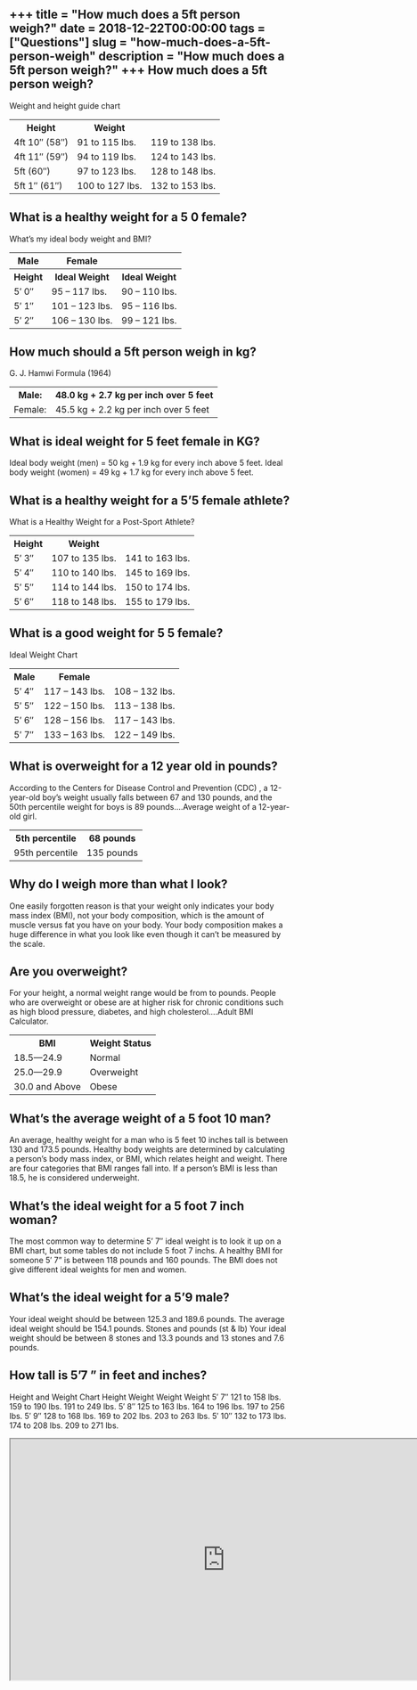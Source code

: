 +++
title = "How much does a 5ft person weigh?"
date = 2018-12-22T00:00:00
tags = ["Questions"]
slug = "how-much-does-a-5ft-person-weigh"
description = "How much does a 5ft person weigh?"
+++
How much does a 5ft person weigh?
---------------------------------

Weight and height guide chart

<table><tr><th>Height</th><th>Weight</th></tr><tr><td>4ft 10″ (58″)</td><td>91 to 115 lbs.</td><td>119 to 138 lbs.</td></tr><tr><td>4ft 11″ (59″)</td><td>94 to 119 lbs.</td><td>124 to 143 lbs.</td></tr><tr><td>5ft (60″)</td><td>97 to 123 lbs.</td><td>128 to 148 lbs.</td></tr><tr><td>5ft 1″ (61″)</td><td>100 to 127 lbs.</td><td>132 to 153 lbs.</td></tr></table>

What is a healthy weight for a 5 0 female?
------------------------------------------

What’s my ideal body weight and BMI?

<table><tr><th>Male</th><th>Female</th></tr><tr><th>Height</th><th>Ideal Weight</th><th>Ideal Weight</th></tr><tr><td>5′ 0″</td><td>95 – 117 lbs.</td><td>90 – 110 lbs.</td></tr><tr><td>5′ 1″</td><td>101 – 123 lbs.</td><td>95 – 116 lbs.</td></tr><tr><td>5′ 2″</td><td>106 – 130 lbs.</td><td>99 – 121 lbs.</td></tr></table>

How much should a 5ft person weigh in kg?
-----------------------------------------

G. J. Hamwi Formula (1964)

<table><tr><th>Male:</th><th>48.0 kg + 2.7 kg per inch over 5 feet</th></tr><tr><td>Female:</td><td>45.5 kg + 2.2 kg per inch over 5 feet</td></tr></table>

What is ideal weight for 5 feet female in KG?
---------------------------------------------

Ideal body weight (men) = 50 kg + 1.9 kg for every inch above 5 feet. Ideal body weight (women) = 49 kg + 1.7 kg for every inch above 5 feet.

What is a healthy weight for a 5’5 female athlete?
--------------------------------------------------

What is a Healthy Weight for a Post-Sport Athlete?

<table><tr><th>Height</th><th>Weight</th></tr><tr><td>5′ 3″</td><td>107 to 135 lbs.</td><td>141 to 163 lbs.</td></tr><tr><td>5′ 4″</td><td>110 to 140 lbs.</td><td>145 to 169 lbs.</td></tr><tr><td>5′ 5″</td><td>114 to 144 lbs.</td><td>150 to 174 lbs.</td></tr><tr><td>5′ 6″</td><td>118 to 148 lbs.</td><td>155 to 179 lbs.</td></tr></table>

What is a good weight for 5 5 female?
-------------------------------------

Ideal Weight Chart

<table><tr><th>Male</th><th>Female</th></tr><tr><td>5′ 4″</td><td>117 – 143 lbs.</td><td>108 – 132 lbs.</td></tr><tr><td>5′ 5″</td><td>122 – 150 lbs.</td><td>113 – 138 lbs.</td></tr><tr><td>5′ 6″</td><td>128 – 156 lbs.</td><td>117 – 143 lbs.</td></tr><tr><td>5′ 7″</td><td>133 – 163 lbs.</td><td>122 – 149 lbs.</td></tr></table>

What is overweight for a 12 year old in pounds?
-----------------------------------------------

According to the Centers for Disease Control and Prevention (CDC) , a 12-year-old boy’s weight usually falls between 67 and 130 pounds, and the 50th percentile weight for boys is 89 pounds….Average weight of a 12-year-old girl.

<table><tr><th>5th percentile</th><th>68 pounds</th></tr><tr><td>95th percentile</td><td>135 pounds</td></tr></table>

Why do I weigh more than what I look?
-------------------------------------

One easily forgotten reason is that your weight only indicates your body mass index (BMI), not your body composition, which is the amount of muscle versus fat you have on your body. Your body composition makes a huge difference in what you look like even though it can’t be measured by the scale.

Are you overweight?
-------------------

For your height, a normal weight range would be from to pounds. People who are overweight or obese are at higher risk for chronic conditions such as high blood pressure, diabetes, and high cholesterol….Adult BMI Calculator.

<table><tr><th>BMI</th><th>Weight Status</th></tr><tr><td>18.5—24.9</td><td>Normal</td></tr><tr><td>25.0—29.9</td><td>Overweight</td></tr><tr><td>30.0 and Above</td><td>Obese</td></tr></table>

What’s the average weight of a 5 foot 10 man?
---------------------------------------------

An average, healthy weight for a man who is 5 feet 10 inches tall is between 130 and 173.5 pounds. Healthy body weights are determined by calculating a person’s body mass index, or BMI, which relates height and weight. There are four categories that BMI ranges fall into. If a person’s BMI is less than 18.5, he is considered underweight.

What’s the ideal weight for a 5 foot 7 inch woman?
--------------------------------------------------

The most common way to determine 5’ 7″ ideal weight is to look it up on a BMI chart, but some tables do not include 5 foot 7 inchs. A healthy BMI for someone 5′ 7” is between 118 pounds and 160 pounds. The BMI does not give different ideal weights for men and women.

What’s the ideal weight for a 5’9 male?
---------------------------------------

Your ideal weight should be between 125.3 and 189.6 pounds. The average ideal weight should be 154.1 pounds. Stones and pounds (st &amp; lb) Your ideal weight should be between 8 stones and 13.3 pounds and 13 stones and 7.6 pounds.

How tall is 5’7 ” in feet and inches?
-------------------------------------

Height and Weight Chart Height Weight Weight Weight 5′ 7″ 121 to 158 lbs. 159 to 190 lbs. 191 to 249 lbs. 5′ 8″ 125 to 163 lbs. 164 to 196 lbs. 197 to 256 lbs. 5′ 9″ 128 to 168 lbs. 169 to 202 lbs. 203 to 263 lbs. 5′ 10″ 132 to 173 lbs. 174 to 208 lbs. 209 to 271 lbs.

<iframe allow="accelerometer; autoplay; clipboard-write; encrypted-media; gyroscope; picture-in-picture" allowfullscreen="" class="__youtube_prefs__  epyt-is-override  no-lazyload" data-no-lazy="1" data-origheight="433" data-origwidth="770" data-skipgform_ajax_framebjll="" height="433" id="_ytid_91708" loading="lazy" src="https://www.youtube.com/embed/xUqiFVldUgg?enablejsapi=1&autoplay=0&cc_load_policy=0&cc_lang_pref=&iv_load_policy=1&loop=0&modestbranding=0&rel=1&fs=1&playsinline=0&autohide=2&theme=dark&color=red&controls=1&" title="YouTube player" width="770"></iframe>